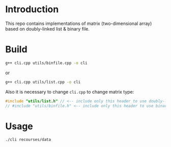 # Introduction
This repo contains implementations of matrix (two-dimensional array) based on doubly-linked list & binary file.
# Build
```bash
g++ cli.cpp utils/binfile.cpp -o cli
```
or
```bash
g++ cli.cpp utils/list.cpp -o cli
```
Also it is necessary to change `cli.cpp` to change matrix type:
```c++
#include "utils/list.h" // <-- include only this header to use doubly-linked list based two-dim array
// #include "utils/binfile.h" <-- include only this header to use binary file based two-dim array
```
# Usage
```bash
./cli recourses/data
```
